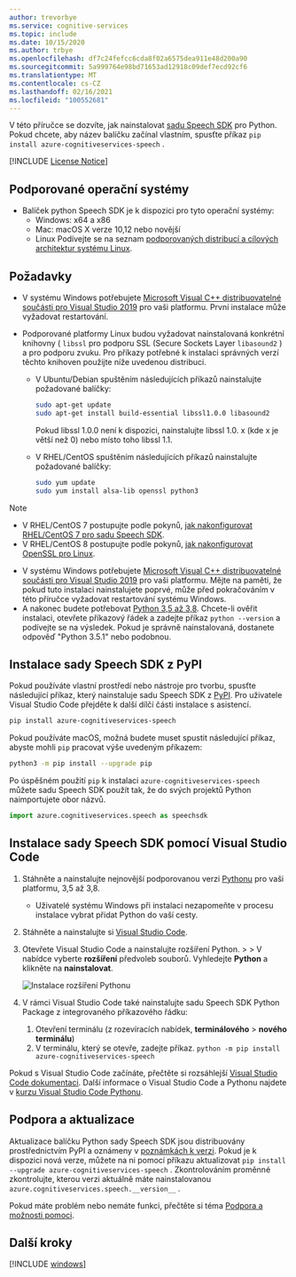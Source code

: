 ```yaml
---
author: trevorbye
ms.service: cognitive-services
ms.topic: include
ms.date: 10/15/2020
ms.author: trbye
ms.openlocfilehash: df7c24fefcc6cda8f02a6575dea911e48d200a90
ms.sourcegitcommit: 5a999764e98bd71653ad12918c09def7ecd92cf6
ms.translationtype: MT
ms.contentlocale: cs-CZ
ms.lasthandoff: 02/16/2021
ms.locfileid: "100552681"
---
```

V této příručce se dozvíte, jak nainstalovat [sadu Speech SDK](~/articles/cognitive-services/speech-service/speech-sdk.md) pro Python. Pokud chcete, aby název balíčku začínal vlastním, spusťte příkaz `pip install azure-cognitiveservices-speech` .

[!INCLUDE [License Notice](~/includes/cognitive-services-speech-service-license-notice.md)]

## <a name="supported-operating-systems"></a>Podporované operační systémy

- Balíček python Speech SDK je k dispozici pro tyto operační systémy:
  - Windows: x64 a x86
  - Mac: macOS X verze 10,12 nebo novější
  - Linux Podívejte se na seznam [podporovaných distribucí a cílových architektur systému Linux](~/articles/cognitive-services/speech-service/speech-sdk.md).

## <a name="prerequisites"></a>Požadavky

- V systému Windows potřebujete [Microsoft Visual C++ distribuovatelné součásti pro Visual Studio 2019](https://support.microsoft.com/en-us/topic/the-latest-supported-visual-c-downloads-2647da03-1eea-4433-9aff-95f26a218cc0) pro vaši platformu. První instalace může vyžadovat restartování.

- Podporované platformy Linux budou vyžadovat nainstalovaná konkrétní knihovny ( `libssl` pro podporu SSL (Secure Sockets Layer `libasound2` ) a pro podporu zvuku. Pro příkazy potřebné k instalaci správných verzí těchto knihoven použijte níže uvedenou distribuci.

  - V Ubuntu/Debian spuštěním následujících příkazů nainstalujte požadované balíčky:

    ```sh
    sudo apt-get update
    sudo apt-get install build-essential libssl1.0.0 libasound2
    ```

    Pokud libssl 1.0.0 není k dispozici, nainstalujte libssl 1.0. x (kde x je větší než 0) nebo místo toho libssl 1.1.

  - V RHEL/CentOS spuštěním následujících příkazů nainstalujte požadované balíčky:

    ```sh
    sudo yum update
    sudo yum install alsa-lib openssl python3
    ```

> [!NOTE]
> - V RHEL/CentOS 7 postupujte podle pokynů, [jak nakonfigurovat RHEL/CentOS 7 pro sadu Speech SDK](~/articles/cognitive-services/speech-service/how-to-configure-rhel-centos-7.md).
> - V RHEL/CentOS 8 postupujte podle pokynů, [jak nakonfigurovat OpenSSL pro Linux](~/articles/cognitive-services/speech-service/how-to-configure-openssl-linux.md).

- V systému Windows potřebujete [Microsoft Visual C++ distribuovatelné součásti pro Visual Studio 2019](https://support.microsoft.com/help/2977003/the-latest-supported-visual-c-downloads) pro vaši platformu. Mějte na paměti, že pokud tuto instalaci nainstalujete poprvé, může před pokračováním v této příručce vyžadovat restartování systému Windows.
- A nakonec budete potřebovat [Python 3,5 až 3,8](https://www.python.org/downloads/). Chcete-li ověřit instalaci, otevřete příkazový řádek a zadejte příkaz `python --version` a podívejte se na výsledek. Pokud je správně nainstalovaná, dostanete odpověď "Python 3.5.1" nebo podobnou.

## <a name="install-the-speech-sdk-from-pypi"></a>Instalace sady Speech SDK z PyPI

Pokud používáte vlastní prostředí nebo nástroje pro tvorbu, spusťte následující příkaz, který nainstaluje sadu Speech SDK z [PyPI](https://pypi.org/). Pro uživatele Visual Studio Code přejděte k další dílčí části instalace s asistencí.

```sh
pip install azure-cognitiveservices-speech
```

Pokud používáte macOS, možná budete muset spustit následující příkaz, abyste mohli `pip` pracovat výše uvedeným příkazem:

```sh
python3 -m pip install --upgrade pip
```

Po úspěšném použití `pip` k instalaci `azure-cognitiveservices-speech` můžete sadu Speech SDK použít tak, že do svých projektů Python naimportujete obor názvů.

```py
import azure.cognitiveservices.speech as speechsdk
```

## <a name="install-the-speech-sdk-using-visual-studio-code"></a>Instalace sady Speech SDK pomocí Visual Studio Code

1. Stáhněte a nainstalujte nejnovější podporovanou verzi [Pythonu](https://www.python.org/downloads/) pro vaši platformu, 3,5 až 3,8.
   - Uživatelé systému Windows při instalaci nezapomeňte v procesu instalace vybrat přidat Python do vaší cesty.
1. Stáhněte a nainstalujte si [Visual Studio Code](https://code.visualstudio.com/Download).
1. Otevřete Visual Studio Code a nainstalujte rozšíření Python.   >    >  V nabídce vyberte **rozšíření** předvoleb souborů. Vyhledejte **Python** a klikněte na **nainstalovat**.

   ![Instalace rozšíření Pythonu](~/articles/cognitive-services/speech-service/media/sdk/qs-python-vscode-python-extension.png)

1. V rámci Visual Studio Code také nainstalujte sadu Speech SDK Python Package z integrovaného příkazového řádku:
   1. Otevření terminálu (z rozevíracích nabídek, **terminálového**  >  **nového terminálu**)
   1. V terminálu, který se otevře, zadejte příkaz. `python -m pip install azure-cognitiveservices-speech`

Pokud s Visual Studio Code začínáte, přečtěte si rozsáhlejší [Visual Studio Code dokumentaci](https://code.visualstudio.com/docs). Další informace o Visual Studio Code a Pythonu najdete v [kurzu Visual Studio Code Pythonu](https://code.visualstudio.com/docs/python/python-tutorial).

## <a name="support-and-updates"></a>Podpora a aktualizace

Aktualizace balíčku Python sady Speech SDK jsou distribuovány prostřednictvím PyPI a oznámeny v [poznámkách k verzi](~/articles/cognitive-services/speech-service/releasenotes.md).
Pokud je k dispozici nová verze, můžete na ni pomocí příkazu aktualizovat `pip install --upgrade azure-cognitiveservices-speech` .
Zkontrolováním proměnné zkontrolujte, kterou verzi aktuálně máte nainstalovanou `azure.cognitiveservices.speech.__version__` .

Pokud máte problém nebo nemáte funkci, přečtěte si téma [Podpora a možnosti pomoci](../../../../cognitive-services-support-options.md?context=%2fazure%2fcognitive-services%2fspeech-service%2fcontext%2fcontext%253fcontext%253d%2fazure%2fcognitive-services%2fspeech-service%2fcontext%2fcontext).

## <a name="next-steps"></a>Další kroky

[!INCLUDE [windows](../quickstart-list.md)]